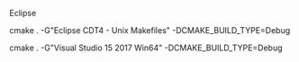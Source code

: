 


Eclipse


cmake . -G"Eclipse CDT4 - Unix Makefiles" -DCMAKE_BUILD_TYPE=Debug


cmake . -G"Visual Studio 15 2017 Win64" -DCMAKE_BUILD_TYPE=Debug
